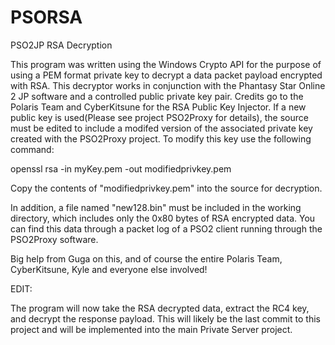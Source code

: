 # PSORSA
PSO2JP RSA Decryption

This program was written using the Windows Crypto API for the purpose of using a PEM 
format private key to decrypt a data packet payload encrypted with RSA. This decryptor 
works in conjunction with the Phantasy Star Online 2 JP software and a controlled 
public private key pair. Credits go to the Polaris Team and CyberKitsune for the RSA 
Public Key Injector. If a new public key is used(Please see project PSO2Proxy for 
details), the source must be edited to include a modifed version of the associated private key 
created with the PSO2Proxy project. To modify this key use the following command:

openssl rsa -in myKey.pem -out modifiedprivkey.pem

Copy the contents of "modifiedprivkey.pem" into the source for decryption.

In addition, a file named "new128.bin" must be included in the working directory, which 
includes only the 0x80 bytes of RSA encrypted data. You can find this data through 
a packet log of a PSO2 client running through the PSO2Proxy software.


Big help from Guga on this, and of course the entire Polaris Team, CyberKitsune, Kyle and everyone else involved!

EDIT:

The program will now take the RSA decrypted data, extract the RC4 key, and decrypt the response payload. This will likely be the last commit to this project and will be implemented into the main Private Server project.

